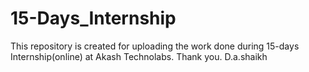 # 15-Days_Internship
This repository is created for uploading the work done during 15-days Internship(online) at Akash Technolabs.
Thank you.
D.a.shaikh
